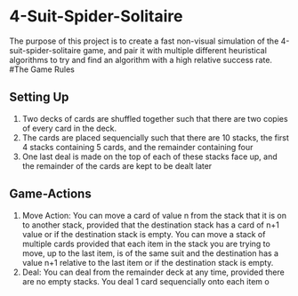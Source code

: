 # 4-Suit-Spider-Solitaire
The purpose of this project is to create a fast non-visual simulation of the 4-suit-spider-solitaire game, and pair it with multiple different heuristical algorithms to try and find an algorithm with a high relative success rate.
#The Game Rules
## Setting Up
1. Two decks of cards are shuffled together such that there are two copies of every card in the deck.
2. The cards are placed sequencially such that there are 10 stacks, the first 4 stacks containing 5 cards, and the remainder containing four
3. One last deal is made on the top of each of these stacks face up, and  the remainder of the cards are kept to be dealt later
## Game-Actions
1. Move Action: You can move a card of value n from the stack that it is on to another stack, provided that the destination stack has a card of n+1 value or if the destination stack is empty. You can move a stack of multiple cards provided that each item in the stack you are trying to move, up to the last item, is of the same suit and the destination has a value n+1 relative to the last item or if the destination stack is empty.
2. Deal: You can deal from the remainder deck at any time, provided there are no empty stacks. You deal 1 card sequencially onto each item o
